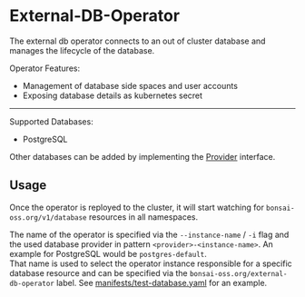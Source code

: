 # External-DB-Operator

The external db operator connects to an out of cluster database and manages the lifecycle of the database.

Operator Features:
- Management of database side spaces and user accounts
- Exposing database details as kubernetes secret

---

Supported Databases:
- PostgreSQL

Other databases can be added by implementing the [Provider](internal/database/database.go) interface.

## Usage

Once the operator is reployed to the cluster, it will start watching for `bonsai-oss.org/v1/database` resources in all namespaces.

The name of the operator is specified via the `--instance-name` / `-i` flag and the used database provider in pattern `<provider>-<instance-name>`. An example for PostgreSQL would be `postgres-default`.\
That name is used to select the operator instance responsible for a specific database resource and can be specified via the `bonsai-oss.org/external-db-operator` label. See [manifests/test-database.yaml](manifests/test-database.yaml) for an example.
